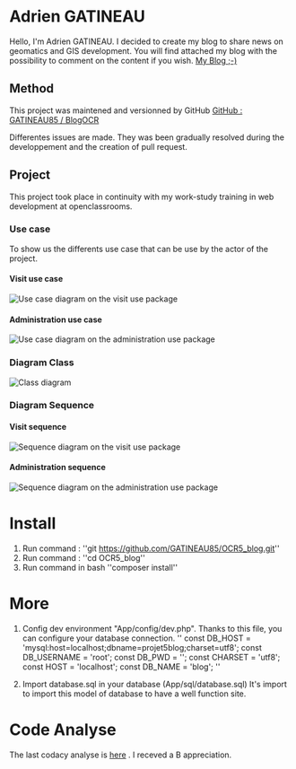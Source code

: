 # Adrien GATINEAU

Hello, I'm Adrien GATINEAU. I decided to create my blog to share news on geomatics and GIS development. You will find attached my blog with the possibility to comment on the content if you wish.
[My Blog ;-)](http://51.15.234.228/projet5/public/index.php?action=home)

## Method
This project was maintened and versionned by GitHub
[GitHub : GATINEAU85 / BlogOCR](https://github.com/GATINEAU85/OCR5_blog)

Differentes issues are made. They was been gradually resolved during the developpement and the creation of pull request. 

## Project

This project took place in continuity with my work-study training in web development at openclassrooms.

### Use case

To show us the differents use case that can be use by the actor of the project. 

#### Visit use case

![Use case diagram on the visit use package](http://51.15.234.228/projet5/public/files/DiagramUseCaseVisit.png)

#### Administration use case

![Use case diagram on the administration use package](http://51.15.234.228/projet5/public/files/DiagramUseCaseAdministration.png)

### Diagram Class

![Class diagram](http://51.15.234.228/projet5/public/files/DiagramClass.png)

### Diagram Sequence

#### Visit sequence

![Sequence diagram on the visit use package](http://51.15.234.228/projet5/public/files/DiagramSequenceVisit.png)

#### Administration sequence

![Sequence diagram on the administration use package](http://51.15.234.228/projet5/public/files/DiagramSequenceAdministration.png)

# Install

1. Run command : ''git https://github.com/GATINEAU85/OCR5_blog.git''
2. Run command : ''cd OCR5_blog''
3. Run command in bash ''composer install''

# More

1. Config dev environment "App/config/dev.php". Thanks to this file, you can configure your database connection.
''  const DB_HOST = 'mysql:host=localhost;dbname=projet5blog;charset=utf8';
    const DB_USERNAME = 'root';
    const DB_PWD = '';
    const CHARSET = 'utf8';
    const HOST = 'localhost';
    const DB_NAME = 'blog';    ''

2. Import database.sql in your database (App/sql/database.sql)
It's import to import this model of database to have a well function site.

# Code Analyse
The last codacy analyse is [here](https://github.com/GATINEAU85/OCR5_blog) . I receved a B appreciation.
